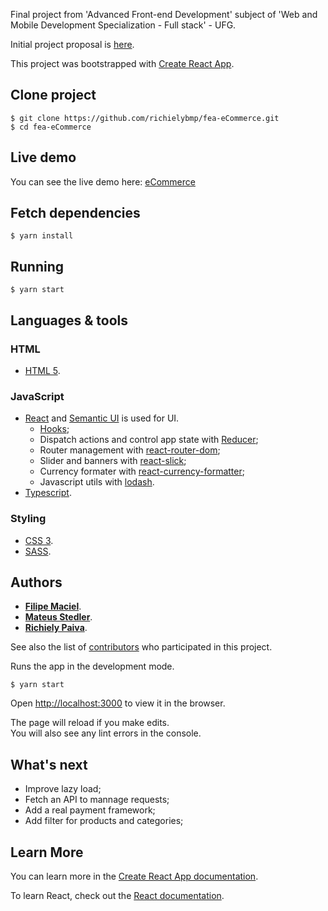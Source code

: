 Final project from 'Advanced Front-end Development' subject of 'Web and Mobile Development Specialization - Full stack' - UFG.

Initial project proposal is [here](https://github.com/danfma/pos-ufg-2018/wiki/Trabalho-final).

This project was bootstrapped with [Create React App](https://github.com/facebook/create-react-app).

## Clone project

    $ git clone https://github.com/richielybmp/fea-eCommerce.git
    $ cd fea-eCommerce
    
## Live demo

You can see the live demo here: [eCommerce](https://richielybmp.github.io/fea-eCommerce/)

## Fetch dependencies
    
    $ yarn install
  
## Running
    
    $ yarn start

## Languages & tools

### HTML
- [HTML 5](https://developer.mozilla.org/pt-BR/docs/Web/HTML/HTML5).

### JavaScript
- [React](http://facebook.github.io/react) and [Semantic UI](https://react.semantic-ui.com) is used for UI.
    - [Hooks](https://reactjs.org/docs/hooks-intro.html);
    - Dispatch actions and control app state with [Reducer](https://redux.js.org/basics/reducers);
    - Router management with [react-router-dom](https://reacttraining.com/react-router/web/guides/quick-start);
    - Slider and banners with [react-slick](https://react-slick.neostack.com);
    - Currency formater with [react-currency-formatter](https://www.npmjs.com/package/react-currency-formatter);
    - Javascript utils with [lodash](https://lodash.com).
- [Typescript](https://www.typescriptlang.org).

### Styling
- [CSS 3](https://www.w3schools.com/css/).
- [SASS](https://sass-lang.com).

## Authors

* **[Filipe Maciel](https://github.com/devfilsk)**.
* **[Mateus Stedler](https://github.com/mstedler)**.
* **[Richiely Paiva](https://github.com/richielybmp)**.

See also the list of [contributors](https://github.com/richielybmp/fea-eCommerce/graphs/contributors) who participated in this project.

Runs the app in the development mode.<br>

    $ yarn start

Open [http://localhost:3000](http://localhost:3000) to view it in the browser.

The page will reload if you make edits.<br>
You will also see any lint errors in the console.

## What's next
- Improve lazy load;
- Fetch an API to mannage requests;
- Add a real payment framework;
- Add filter for products and categories;

## Learn More

You can learn more in the [Create React App documentation](https://facebook.github.io/create-react-app/docs/getting-started).

To learn React, check out the [React documentation](https://reactjs.org/).
